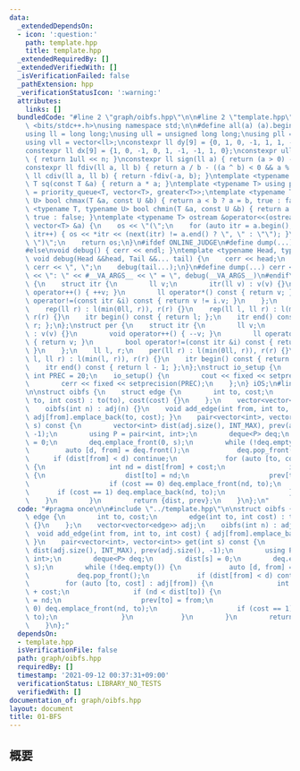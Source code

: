 ```yaml
---
data:
  _extendedDependsOn:
  - icon: ':question:'
    path: template.hpp
    title: template.hpp
  _extendedRequiredBy: []
  _extendedVerifiedWith: []
  _isVerificationFailed: false
  _pathExtension: hpp
  _verificationStatusIcon: ':warning:'
  attributes:
    links: []
  bundledCode: "#line 2 \"graph/oibfs.hpp\"\n\n#line 2 \"template.hpp\"\n\n#include\
    \ <bits/stdc++.h>\nusing namespace std;\n\n#define all(a) (a).begin(), (a).end()\n\
    using ll = long long;\nusing ull = unsigned long long;\nusing pll = pair<ll, ll>;\n\
    using vll = vector<ll>;\nconstexpr ll dy[9] = {0, 1, 0, -1, 1, 1, -1, -1, 0};\n\
    constexpr ll dx[9] = {1, 0, -1, 0, 1, -1, -1, 1, 0};\nconstexpr ull bit(int n)\
    \ { return 1ull << n; }\nconstexpr ll sign(ll a) { return (a > 0) - (a < 0); }\n\
    constexpr ll fdiv(ll a, ll b) { return a / b - ((a ^ b) < 0 && a % b); }\nconstexpr\
    \ ll cdiv(ll a, ll b) { return -fdiv(-a, b); }\ntemplate <typename T> constexpr\
    \ T sq(const T &a) { return a * a; }\ntemplate <typename T> using priority_queue_rev\
    \ = priority_queue<T, vector<T>, greater<T>>;\ntemplate <typename T, typename\
    \ U> bool chmax(T &a, const U &b) { return a < b ? a = b, true : false; }\ntemplate\
    \ <typename T, typename U> bool chmin(T &a, const U &b) { return a > b ? a = b,\
    \ true : false; }\ntemplate <typename T> ostream &operator<<(ostream &os, const\
    \ vector<T> &a) {\n    os << \"(\";\n    for (auto itr = a.begin(); itr != a.end();\
    \ itr++) { os << *itr << (next(itr) != a.end() ? \", \" : \"\"); }\n    os <<\
    \ \")\";\n    return os;\n}\n#ifdef ONLINE_JUDGE\n#define dump(...) (void(0))\n\
    #else\nvoid debug() { cerr << endl; }\ntemplate <typename Head, typename... Tail>\
    \ void debug(Head &&head, Tail &&... tail) {\n    cerr << head;\n    if (sizeof...(Tail))\
    \ cerr << \", \";\n    debug(tail...);\n}\n#define dump(...) cerr << __LINE__\
    \ << \": \" << #__VA_ARGS__ << \" = \", debug(__VA_ARGS__)\n#endif\nstruct rep\
    \ {\n    struct itr {\n        ll v;\n        itr(ll v) : v(v) {}\n        void\
    \ operator++() { ++v; }\n        ll operator*() const { return v; }\n        bool\
    \ operator!=(const itr &i) const { return v != i.v; }\n    };\n    ll l, r;\n\
    \    rep(ll r) : l(min(0ll, r)), r(r) {}\n    rep(ll l, ll r) : l(min(l, r)),\
    \ r(r) {}\n    itr begin() const { return l; };\n    itr end() const { return\
    \ r; };\n};\nstruct per {\n    struct itr {\n        ll v;\n        itr(ll v)\
    \ : v(v) {}\n        void operator++() { --v; }\n        ll operator*() const\
    \ { return v; }\n        bool operator!=(const itr &i) const { return v != i.v;\
    \ }\n    };\n    ll l, r;\n    per(ll r) : l(min(0ll, r)), r(r) {}\n    per(ll\
    \ l, ll r) : l(min(l, r)), r(r) {}\n    itr begin() const { return r - 1; };\n\
    \    itr end() const { return l - 1; };\n};\nstruct io_setup {\n    static constexpr\
    \ int PREC = 20;\n    io_setup() {\n        cout << fixed << setprecision(PREC);\n\
    \        cerr << fixed << setprecision(PREC);\n    };\n} iOS;\n#line 4 \"graph/oibfs.hpp\"\
    \n\nstruct oibfs {\n    struct edge {\n        int to, cost;\n        edge(int\
    \ to, int cost) : to(to), cost(cost) {}\n    };\n    vector<vector<edge>> adj;\n\
    \    oibfs(int n) : adj(n) {}\n    void add_edge(int from, int to, int cost) {\
    \ adj[from].emplace_back(to, cost); }\n    pair<vector<int>, vector<int>> get(int\
    \ s) const {\n        vector<int> dist(adj.size(), INT_MAX), prev(adj.size(),\
    \ -1);\n        using P = pair<int, int>;\n        deque<P> deq;\n        dist[s]\
    \ = 0;\n        deq.emplace_front(0, s);\n        while (!deq.empty()) {\n   \
    \         auto [d, from] = deq.front();\n            deq.pop_front();\n      \
    \      if (dist[from] < d) continue;\n            for (auto [to, cost] : adj[from])\
    \ {\n                int nd = dist[from] + cost;\n                if (nd < dist[to])\
    \ {\n                    dist[to] = nd;\n                    prev[to] = from;\n\
    \                    if (cost == 0) deq.emplace_front(nd, to);\n             \
    \       if (cost == 1) deq.emplace_back(nd, to);\n                }\n        \
    \    }\n        }\n        return {dist, prev};\n    }\n};\n"
  code: "#pragma once\n\n#include \"../template.hpp\"\n\nstruct oibfs {\n    struct\
    \ edge {\n        int to, cost;\n        edge(int to, int cost) : to(to), cost(cost)\
    \ {}\n    };\n    vector<vector<edge>> adj;\n    oibfs(int n) : adj(n) {}\n  \
    \  void add_edge(int from, int to, int cost) { adj[from].emplace_back(to, cost);\
    \ }\n    pair<vector<int>, vector<int>> get(int s) const {\n        vector<int>\
    \ dist(adj.size(), INT_MAX), prev(adj.size(), -1);\n        using P = pair<int,\
    \ int>;\n        deque<P> deq;\n        dist[s] = 0;\n        deq.emplace_front(0,\
    \ s);\n        while (!deq.empty()) {\n            auto [d, from] = deq.front();\n\
    \            deq.pop_front();\n            if (dist[from] < d) continue;\n   \
    \         for (auto [to, cost] : adj[from]) {\n                int nd = dist[from]\
    \ + cost;\n                if (nd < dist[to]) {\n                    dist[to]\
    \ = nd;\n                    prev[to] = from;\n                    if (cost ==\
    \ 0) deq.emplace_front(nd, to);\n                    if (cost == 1) deq.emplace_back(nd,\
    \ to);\n                }\n            }\n        }\n        return {dist, prev};\n\
    \    }\n};"
  dependsOn:
  - template.hpp
  isVerificationFile: false
  path: graph/oibfs.hpp
  requiredBy: []
  timestamp: '2021-09-12 00:37:31+09:00'
  verificationStatus: LIBRARY_NO_TESTS
  verifiedWith: []
documentation_of: graph/oibfs.hpp
layout: document
title: 01-BFS
---
```


## 概要